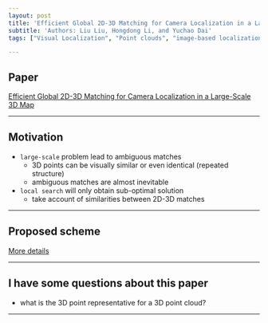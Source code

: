 ```yaml
---
layout: post
title: 'Efficient Global 2D-3D Matching for Camera Localization in a Large-Scale 3D Map'
subtitle: 'Authors: Liu Liu, Hongdong Li, and Yuchao Dai'
tags: ["Visual Localization", "Point clouds", "image-based localization"]

---
```


## Paper
<a href="http://openaccess.thecvf.com/content_iccv_2017/html/Liu_Efficient_Global_2D-3D_ICCV_2017_paper.html"> Efficient Global 2D-3D Matching for Camera Localization in a Large-Scale 3D Map</a>

---

## Motivation
- `large-scale` problem lead to ambiguous matches
  - 3D points can be visually similar or even identical (repeated structure)
  - ambiguous matches are almost inevitable
- `local search` will only obtain sub-optimal solution
  - take account of similarities between 2D-3D matches
  
---

## Proposed scheme
<a href="./0828_ICCV_Intro.pdf"> More details</a>

---

## I have some questions about this paper
- what is the 3D point representative for a 3D point cloud?

---

